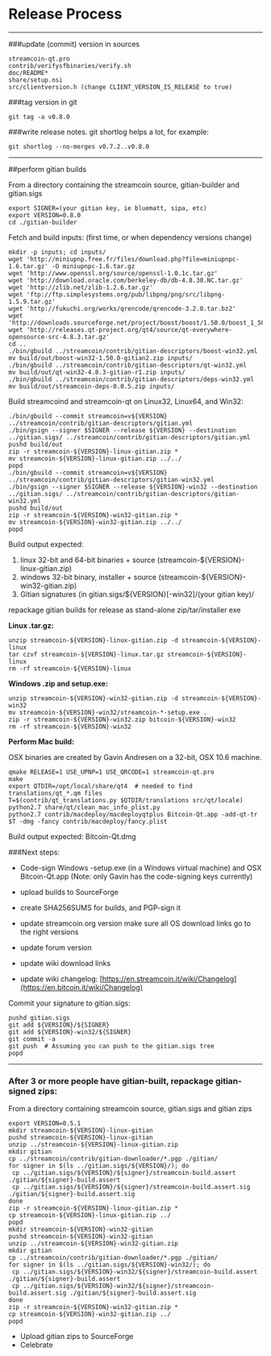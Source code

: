 Release Process
====================

* * *

###update (commit) version in sources


	streamcoin-qt.pro
	contrib/verifysfbinaries/verify.sh
	doc/README*
	share/setup.nsi
	src/clientversion.h (change CLIENT_VERSION_IS_RELEASE to true)

###tag version in git

	git tag -a v0.8.0

###write release notes. git shortlog helps a lot, for example:

	git shortlog --no-merges v0.7.2..v0.8.0

* * *

##perform gitian builds

 From a directory containing the streamcoin source, gitian-builder and gitian.sigs
  
	export SIGNER=(your gitian key, ie bluematt, sipa, etc)
	export VERSION=0.8.0
	cd ./gitian-builder

 Fetch and build inputs: (first time, or when dependency versions change)

	mkdir -p inputs; cd inputs/
	wget 'http://miniupnp.free.fr/files/download.php?file=miniupnpc-1.6.tar.gz' -O miniupnpc-1.6.tar.gz
	wget 'http://www.openssl.org/source/openssl-1.0.1c.tar.gz'
	wget 'http://download.oracle.com/berkeley-db/db-4.8.30.NC.tar.gz'
	wget 'http://zlib.net/zlib-1.2.6.tar.gz'
	wget 'ftp://ftp.simplesystems.org/pub/libpng/png/src/libpng-1.5.9.tar.gz'
	wget 'http://fukuchi.org/works/qrencode/qrencode-3.2.0.tar.bz2'
	wget 'http://downloads.sourceforge.net/project/boost/boost/1.50.0/boost_1_50_0.tar.bz2'
	wget 'http://releases.qt-project.org/qt4/source/qt-everywhere-opensource-src-4.8.3.tar.gz'
	cd ..
	./bin/gbuild ../streamcoin/contrib/gitian-descriptors/boost-win32.yml
	mv build/out/boost-win32-1.50.0-gitian2.zip inputs/
	./bin/gbuild ../streamcoin/contrib/gitian-descriptors/qt-win32.yml
	mv build/out/qt-win32-4.8.3-gitian-r1.zip inputs/
	./bin/gbuild ../streamcoin/contrib/gitian-descriptors/deps-win32.yml
	mv build/out/streamcoin-deps-0.0.5.zip inputs/

 Build streamcoind and streamcoin-qt on Linux32, Linux64, and Win32:
  
	./bin/gbuild --commit streamcoin=v${VERSION} ../streamcoin/contrib/gitian-descriptors/gitian.yml
	./bin/gsign --signer $SIGNER --release ${VERSION} --destination ../gitian.sigs/ ../streamcoin/contrib/gitian-descriptors/gitian.yml
	pushd build/out
	zip -r streamcoin-${VERSION}-linux-gitian.zip *
	mv streamcoin-${VERSION}-linux-gitian.zip ../../
	popd
	./bin/gbuild --commit streamcoin=v${VERSION} ../streamcoin/contrib/gitian-descriptors/gitian-win32.yml
	./bin/gsign --signer $SIGNER --release ${VERSION}-win32 --destination ../gitian.sigs/ ../streamcoin/contrib/gitian-descriptors/gitian-win32.yml
	pushd build/out
	zip -r streamcoin-${VERSION}-win32-gitian.zip *
	mv streamcoin-${VERSION}-win32-gitian.zip ../../
	popd

  Build output expected:

  1. linux 32-bit and 64-bit binaries + source (streamcoin-${VERSION}-linux-gitian.zip)
  2. windows 32-bit binary, installer + source (streamcoin-${VERSION}-win32-gitian.zip)
  3. Gitian signatures (in gitian.sigs/${VERSION}[-win32]/(your gitian key)/

repackage gitian builds for release as stand-alone zip/tar/installer exe

**Linux .tar.gz:**

	unzip streamcoin-${VERSION}-linux-gitian.zip -d streamcoin-${VERSION}-linux
	tar czvf streamcoin-${VERSION}-linux.tar.gz streamcoin-${VERSION}-linux
	rm -rf streamcoin-${VERSION}-linux

**Windows .zip and setup.exe:**

	unzip streamcoin-${VERSION}-win32-gitian.zip -d streamcoin-${VERSION}-win32
	mv streamcoin-${VERSION}-win32/streamcoin-*-setup.exe .
	zip -r streamcoin-${VERSION}-win32.zip bitcoin-${VERSION}-win32
	rm -rf streamcoin-${VERSION}-win32

**Perform Mac build:**

  OSX binaries are created by Gavin Andresen on a 32-bit, OSX 10.6 machine.

	qmake RELEASE=1 USE_UPNP=1 USE_QRCODE=1 streamcoin-qt.pro
	make
	export QTDIR=/opt/local/share/qt4  # needed to find translations/qt_*.qm files
	T=$(contrib/qt_translations.py $QTDIR/translations src/qt/locale)
	python2.7 share/qt/clean_mac_info_plist.py
	python2.7 contrib/macdeploy/macdeployqtplus Bitcoin-Qt.app -add-qt-tr $T -dmg -fancy contrib/macdeploy/fancy.plist

 Build output expected: Bitcoin-Qt.dmg

###Next steps:

* Code-sign Windows -setup.exe (in a Windows virtual machine) and
  OSX Bitcoin-Qt.app (Note: only Gavin has the code-signing keys currently)

* upload builds to SourceForge

* create SHA256SUMS for builds, and PGP-sign it

* update streamcoin.org version
  make sure all OS download links go to the right versions

* update forum version

* update wiki download links

* update wiki changelog: [https://en.streamcoin.it/wiki/Changelog](https://en.bitcoin.it/wiki/Changelog)

Commit your signature to gitian.sigs:

	pushd gitian.sigs
	git add ${VERSION}/${SIGNER}
	git add ${VERSION}-win32/${SIGNER}
	git commit -a
	git push  # Assuming you can push to the gitian.sigs tree
	popd

-------------------------------------------------------------------------

### After 3 or more people have gitian-built, repackage gitian-signed zips:

From a directory containing streamcoin source, gitian.sigs and gitian zips

	export VERSION=0.5.1
	mkdir streamcoin-${VERSION}-linux-gitian
	pushd streamcoin-${VERSION}-linux-gitian
	unzip ../streamcoin-${VERSION}-linux-gitian.zip
	mkdir gitian
	cp ../streamcoin/contrib/gitian-downloader/*.pgp ./gitian/
	for signer in $(ls ../gitian.sigs/${VERSION}/); do
	 cp ../gitian.sigs/${VERSION}/${signer}/streamcoin-build.assert ./gitian/${signer}-build.assert
	 cp ../gitian.sigs/${VERSION}/${signer}/streamcoin-build.assert.sig ./gitian/${signer}-build.assert.sig
	done
	zip -r streamcoin-${VERSION}-linux-gitian.zip *
	cp streamcoin-${VERSION}-linux-gitian.zip ../
	popd
	mkdir streamcoin-${VERSION}-win32-gitian
	pushd streamcoin-${VERSION}-win32-gitian
	unzip ../streamcoin-${VERSION}-win32-gitian.zip
	mkdir gitian
	cp ../streamcoin/contrib/gitian-downloader/*.pgp ./gitian/
	for signer in $(ls ../gitian.sigs/${VERSION}-win32/); do
	 cp ../gitian.sigs/${VERSION}-win32/${signer}/streamcoin-build.assert ./gitian/${signer}-build.assert
	 cp ../gitian.sigs/${VERSION}-win32/${signer}/streamcoin-build.assert.sig ./gitian/${signer}-build.assert.sig
	done
	zip -r streamcoin-${VERSION}-win32-gitian.zip *
	cp streamcoin-${VERSION}-win32-gitian.zip ../
	popd

- Upload gitian zips to SourceForge
- Celebrate 
